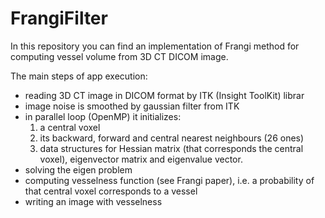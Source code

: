 # FrangiFilter
In this repository you can find an implementation of Frangi method for computing vessel volume from 3D CT DICOM image.

The main steps of app execution:
- reading 3D CT image in DICOM format by ITK (Insight ToolKit) librar
- image noise is smoothed by gaussian filter from ITK
- in parallel loop (OpenMP) it initializes:
  1. a central voxel
  2. its backward, forward and central nearest neighbours (26 ones)
  3. data structures for Hessian matrix (that corresponds the central voxel),
                         eigenvector matrix and eigenvalue vector.
- solving the eigen problem
- computing vesselness function (see Frangi paper), i.e. a probability of that central voxel corresponds to a vessel
- writing an image with vesselness
